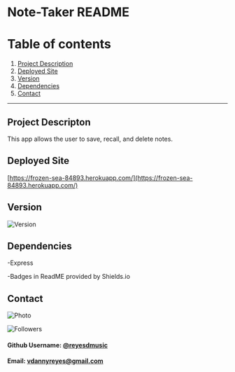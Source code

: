 # Note-Taker README

# Table of contents
1. [Project Description](#descriptionLink)
2. [Deployed Site](#deployedLink)
3. [Version](#versionLink)
4. [Dependencies](#dependenciesLink)
5. [Contact](#contactLink)


----

## Project Descripton <a name="descriptionLink"></a>
This app allows the user to save, recall, and delete notes.

## Deployed Site <a name="deployedLink"></a>
[https://frozen-sea-84893.herokuapp.com/](https://frozen-sea-84893.herokuapp.com/)


## Version <a name="versionLink"></a>
![Version](https://img.shields.io/badge/Version-1.0-f39f37)
## Dependencies <a name="dependenciesLink"></a>

-Express

-Badges in ReadME provided by Shields.io

## Contact <a name="contactLink"></a>
![Photo](https://avatars1.githubusercontent.com/u/59745204?v=4)

![Followers](<https://img.shields.io/github/followers/reyesdmusic?style=social>)
#### Github Username: [@reyesdmusic](https://www.github.com/reyesdmusic)
#### Email: vdannyreyes@gmail.com
